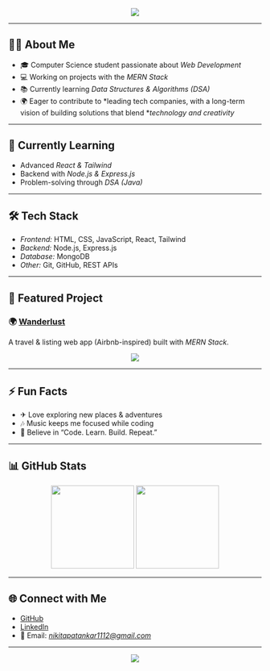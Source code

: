 <!-- Banner -->
<p align="center">
  <img src="https://capsule-render.vercel.app/api?type=waving&color=0:9333EA,100:9333EA&height=200&section=header&text=Hi%20👋,%20I'm%20Nikita&fontSize=45&fontColor=ffffff&fontAlignY=35" />
</p>

---

## 👩‍💻 About Me  
- 🎓 Computer Science student passionate about *Web Development*  
- 💻 Working on projects with the *MERN Stack*  
- 📚 Currently learning *Data Structures & Algorithms (DSA)*  
- 🌍 Eager to contribute to *leading tech companies, with a long-term vision of building solutions that blend **technology and creativity*  

---

## 🚀 Currently Learning  
- Advanced *React & Tailwind*  
- Backend with *Node.js & Express.js*  
- Problem-solving through *DSA (Java)*  

---

## 🛠 Tech Stack  
- *Frontend:* HTML, CSS, JavaScript, React, Tailwind  
- *Backend:* Node.js, Express.js  
- *Database:* MongoDB  
- *Other:* Git, GitHub, REST APIs  

---

## 🔭 Featured Project  
### 🌍 [Wanderlust](https://wanderlust-maab.onrender.com/listings)  
A travel & listing web app (Airbnb-inspired) built with *MERN Stack*.  

<p align="center">
  <a href="https://wanderlust-maab.onrender.com/listings">
    <img src="https://img.shields.io/badge/Visit%20Wanderlust%20App-4F46E5?style=for-the-badge&logo=vercel&logoColor=white" />
  </a>
</p>

---

## ⚡ Fun Facts  
- ✈ Love exploring new places & adventures  
- 🎶 Music keeps me focused while coding  
- 🌱 Believe in “Code. Learn. Build. Repeat.”  

---

## 📊 GitHub Stats  
<p align="center">
  <img src="https://github-readme-stats.vercel.app/api?username=nikita-patankar&show_icons=true&theme=radical" height="165" />
  <img src="https://github-readme-stats.vercel.app/api/top-langs/?username=nikita-patankar&layout=compact&theme=radical" height="165" />
</p>

---

## 🌐 Connect with Me  
- [GitHub](https://github.com/nikita-patankar)  
- [LinkedIn](https://www.linkedin.com/in/nikita-patankar-77b835313/)  
- 📧 Email: *nikitapatankar1112@gmail.com*  

---

<p align="center">
  <img src="https://capsule-render.vercel.app/api?type=waving&color=0:9333EA,100:4F46E5&height=120&section=footer" />
</p>
